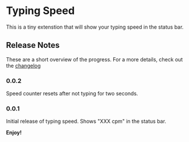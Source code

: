 # Typing Speed

This is a tiny extenstion that will show your typing speed in the status bar.

## Release Notes

These are a short overview of the progress. For a more details, check out the [changelog](CHANGELOG.md)

### 0.0.2

Speed counter resets after not typing for two seconds.

### 0.0.1

Initial release of typing speed. Shows "XXX cpm" in the status bar.

**Enjoy!**
